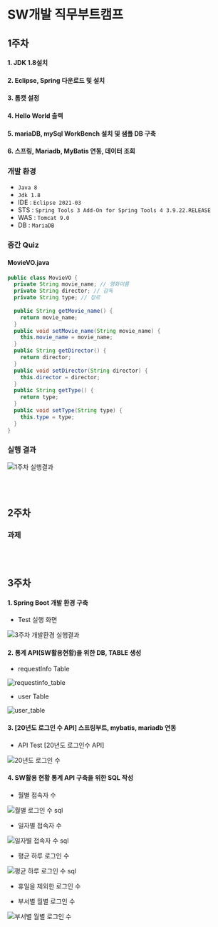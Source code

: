 # SW개발 직무부트캠프

## 1주차
#### 1. JDK 1.8설치
#### 2. Eclipse, Spring 다운로드 및 설치
#### 3. 톰캣 설정
#### 4. Hello World 출력
#### 5. mariaDB, mySql WorkBench 설치 및 샘플 DB 구축
#### 6. 스프링, Mariadb, MyBatis 연동, 데이터 조회

### 개발 환경
* `Java 8`
* `Jdk 1.8`
* IDE : `Eclipse 2021-03`
* STS : `Spring Tools 3 Add-On for Spring Tools 4 3.9.22.RELEASE`
* WAS : `Tomcat 9.0`
* DB : `MariaDB`

### 중간 Quiz
#### MovieVO.java 
```Java
public class MovieVO {
  private String movie_name; // 영화이름
  private String director; // 감독
  private String type; // 장르
  
  public String getMovie_name() {
    return movie_name;
  }
  public void setMovie_name(String movie_name) {
    this.movie_name = movie_name;
  }
  public String getDirector() {
    return director;
  }
  public void setDirector(String director) {
    this.director = director;
  }
  public String getType() {
    return type;
  }
  public void setType(String type) {
    this.type = type;
  }
}
```

### 실행 결과
![1주차 실행결과](https://github.com/jh990714/Comento_Bootcamp/assets/144774186/9483459a-ee71-4192-8639-d1b5ed54771a)

<br/><br/>

## 2주차
### 과제 

<br/><br/>

## 3주차
#### 1. Spring Boot 개발 환경 구축

- Test 실행 화면

![3주차 개발환경 실행결과](https://github.com/jh990714/Comento_Bootcamp/assets/144774186/fb13db5b-ce70-49d3-9723-bb16c450e5d5)

  
#### 2. 통계 API(SW활용현황)을 위한 DB, TABLE 생성 
- requestInfo Table

![requestinfo_table](https://github.com/jh990714/Comento_Bootcamp/assets/144774186/aa11fe36-c981-4f6e-a877-79ab7beafee3)


- user Table

![user_table](https://github.com/jh990714/Comento_Bootcamp/assets/144774186/ac06c88d-c4d2-4134-bf9a-41c0009bd866)

#### 3. [20년도 로그인 수 API] 스프링부트, mybatis, mariadb 연동
- API Test [20년도 로그인수 API]
  
![20년도 로그인 수](https://github.com/jh990714/Comento_Bootcamp/assets/144774186/cface7e2-bb99-4d6f-b47d-4f351b52cee1)

#### 4. SW활용 현황 통계 API 구축을 위한 SQL 작성
- 월별 접속자 수

![월별 로그인 수 sql](https://github.com/jh990714/Comento_Bootcamp/assets/144774186/6fdcfe19-1da6-4d57-9d9f-11f8ba467c84)

- 일자별 접속자 수

![일자별 접속자 수 sql](https://github.com/jh990714/Comento_Bootcamp/assets/144774186/9cbc21c4-8594-4eec-8bfc-7b005d9702ee)

- 평균 하루 로그인 수

![평균 하루 로그인 수 sql](https://github.com/jh990714/Comento_Bootcamp/assets/144774186/598ca9bd-ebe4-42ba-9e07-8a812be2b83d)

- 휴일을 제외한 로그인 수

- 부서별 월별 로그인 수

![부서별 월별 로그인 수](https://github.com/jh990714/Comento_Bootcamp/assets/144774186/70a658f4-f0d3-4804-b2ec-6bab87f3cc30)



